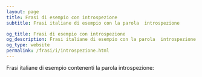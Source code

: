 ```yaml
---
layout: page
title: Frasi di esempio con introspezione 
subtitle: Frasi italiane di esempio con la parola  introspezione

og_title: Frasi di esempio con introspezione 
og_description: Frasi italiane di esempio con la parola  introspezione
og_type: website
permalink: /frasi/i/introspezione.html
---
```


Frasi italiane di esempio contenenti la parola introspezione:


